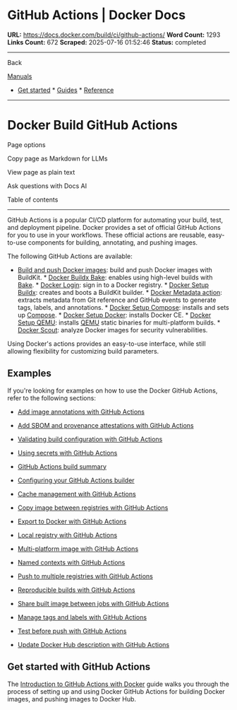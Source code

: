 # GitHub Actions | Docker Docs

**URL:** https://docs.docker.com/build/ci/github-actions/
**Word Count:** 1293
**Links Count:** 672
**Scraped:** 2025-07-16 01:52:46
**Status:** completed

---

Back

[Manuals](https://docs.docker.com/manuals/)

  * [Get started](https://docs.docker.com/get-started/)   * [Guides](https://docs.docker.com/guides/)   * [Reference](https://docs.docker.com/reference/)

* * *

# Docker Build GitHub Actions

Page options

Copy page as Markdown for LLMs

View page as plain text

Ask questions with Docs AI

Table of contents

* * *

GitHub Actions is a popular CI/CD platform for automating your build, test, and deployment pipeline. Docker provides a set of official GitHub Actions for you to use in your workflows. These official actions are reusable, easy-to-use components for building, annotating, and pushing images.

The following GitHub Actions are available:

  * [Build and push Docker images](https://github.com/marketplace/actions/build-and-push-docker-images): build and push Docker images with BuildKit.   * [Docker Buildx Bake](https://github.com/marketplace/actions/docker-buildx-bake): enables using high-level builds with [Bake](https://docs.docker.com/build/bake/).   * [Docker Login](https://github.com/marketplace/actions/docker-login): sign in to a Docker registry.   * [Docker Setup Buildx](https://github.com/marketplace/actions/docker-setup-buildx): creates and boots a BuildKit builder.   * [Docker Metadata action](https://github.com/marketplace/actions/docker-metadata-action): extracts metadata from Git reference and GitHub events to generate tags, labels, and annotations.   * [Docker Setup Compose](https://github.com/marketplace/actions/docker-setup-compose): installs and sets up [Compose](https://docs.docker.com/compose/).   * [Docker Setup Docker](https://github.com/marketplace/actions/docker-setup-docker): installs Docker CE.   * [Docker Setup QEMU](https://github.com/marketplace/actions/docker-setup-qemu): installs [QEMU](https://github.com/qemu/qemu) static binaries for multi-platform builds.   * [Docker Scout](https://github.com/docker/scout-action): analyze Docker images for security vulnerabilities.

Using Docker's actions provides an easy-to-use interface, while still allowing flexibility for customizing build parameters.

## Examples

If you're looking for examples on how to use the Docker GitHub Actions, refer to the following sections:

  * [Add image annotations with GitHub Actions](https://docs.docker.com/build/ci/github-actions/annotations/)

  * [Add SBOM and provenance attestations with GitHub Actions](https://docs.docker.com/build/ci/github-actions/attestations/)

  * [Validating build configuration with GitHub Actions](https://docs.docker.com/build/ci/github-actions/checks/)

  * [Using secrets with GitHub Actions](https://docs.docker.com/build/ci/github-actions/secrets/)

  * [GitHub Actions build summary](https://docs.docker.com/build/ci/github-actions/build-summary/)

  * [Configuring your GitHub Actions builder](https://docs.docker.com/build/ci/github-actions/configure-builder/)

  * [Cache management with GitHub Actions](https://docs.docker.com/build/ci/github-actions/cache/)

  * [Copy image between registries with GitHub Actions](https://docs.docker.com/build/ci/github-actions/copy-image-registries/)

  * [Export to Docker with GitHub Actions](https://docs.docker.com/build/ci/github-actions/export-docker/)

  * [Local registry with GitHub Actions](https://docs.docker.com/build/ci/github-actions/local-registry/)

  * [Multi-platform image with GitHub Actions](https://docs.docker.com/build/ci/github-actions/multi-platform/)

  * [Named contexts with GitHub Actions](https://docs.docker.com/build/ci/github-actions/named-contexts/)

  * [Push to multiple registries with GitHub Actions](https://docs.docker.com/build/ci/github-actions/push-multi-registries/)

  * [Reproducible builds with GitHub Actions](https://docs.docker.com/build/ci/github-actions/reproducible-builds/)

  * [Share built image between jobs with GitHub Actions](https://docs.docker.com/build/ci/github-actions/share-image-jobs/)

  * [Manage tags and labels with GitHub Actions](https://docs.docker.com/build/ci/github-actions/manage-tags-labels/)

  * [Test before push with GitHub Actions](https://docs.docker.com/build/ci/github-actions/test-before-push/)

  * [Update Docker Hub description with GitHub Actions](https://docs.docker.com/build/ci/github-actions/update-dockerhub-desc/)

## Get started with GitHub Actions

The [Introduction to GitHub Actions with Docker](https://docs.docker.com/guides/gha/) guide walks you through the process of setting up and using Docker GitHub Actions for building Docker images, and pushing images to Docker Hub.